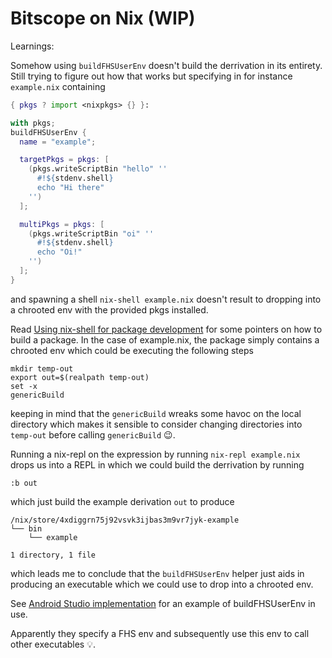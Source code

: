 # Bitscope on Nix (WIP)

Learnings:

Somehow using `buildFHSUserEnv` doesn't build the derrivation in its entirety.
Still trying to figure out how that works but specifying in for instance
`example.nix` containing

```nix
{ pkgs ? import <nixpkgs> {} }: 

with pkgs;
buildFHSUserEnv {
  name = "example";

  targetPkgs = pkgs: [
    (pkgs.writeScriptBin "hello" ''
      #!${stdenv.shell}
      echo "Hi there"
    '')
  ];

  multiPkgs = pkgs: [
    (pkgs.writeScriptBin "oi" ''
      #!${stdenv.shell}
      echo "Oi!"
    '')
  ];
}
```

and spawning a shell `nix-shell example.nix` doesn't result to dropping into a
chrooted env with the provided pkgs installed.

Read [Using nix-shell for package development](https://nixos.wiki/wiki/Create_and_debug_nix_packages#Using_nix-shell_for_package_development)
for some pointers on how to build a package. In the case of example.nix, the
package simply contains a chrooted env which could be executing the following
steps

```
mkdir temp-out
export out=$(realpath temp-out)
set -x
genericBuild
```

keeping in mind that the `genericBuild` wreaks some havoc on the local
directory which makes it sensible to consider changing directories into
`temp-out` before calling `genericBuild` :wink:.

Running a nix-repl on the expression by running `nix-repl example.nix` drops us
into a REPL in which we could build the derrivation by running

```
:b out
```

which just build the example derivation `out` to produce

```
/nix/store/4xdiggrn75j92vsvk3ijbas3m9vr7jyk-example
└── bin
    └── example

1 directory, 1 file
```

which leads me to conclude that the `buildFHSUserEnv` helper just aids in
producing an executable which we could use to drop into a chrooted env. 

See [Android Studio implementation](https://github.com/NixOS/nixpkgs/blob/87b215d5f72cd51ea2b649e452c107c9e14f4abf/pkgs/applications/editors/android-studio/common.nix)
for an example of buildFHSUserEnv in use.

Apparently they specify a FHS env and subsequently use this env to call other
executables :bulb:.
